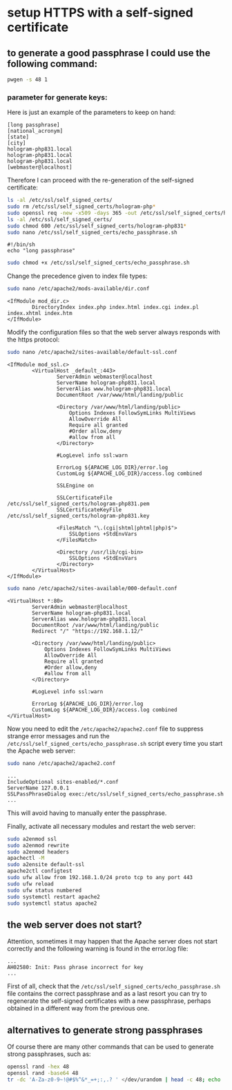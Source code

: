 # setup HTTPS with a self-signed certificate

## to generate a good passphrase I could use the following command:

```bash
pwgen -s 48 1
```

### parameter for generate keys:

Here is just an example of the parameters to keep on hand:

```text
[long passphrase]
[national_acronym]
[state]
[city]
hologram-php831.local
hologram-php831.local
hologram-php831.local
[webmaster@localhost]
```

Therefore I can proceed with the re-generation of the self-signed certificate:

```bash
ls -al /etc/ssl/self_signed_certs/
sudo rm /etc/ssl/self_signed_certs/hologram-php*
sudo openssl req -new -x509 -days 365 -out /etc/ssl/self_signed_certs/hologram-php831.pem -keyout /etc/ssl/self_signed_certs/hologram-php831.key
ls -al /etc/ssl/self_signed_certs/
sudo chmod 600 /etc/ssl/self_signed_certs/hologram-php831*
sudo nano /etc/ssl/self_signed_certs/echo_passphrase.sh
```

```text
#!/bin/sh
echo "long passphrase"
```

```bash
sudo chmod +x /etc/ssl/self_signed_certs/echo_passphrase.sh
```

Change the precedence given to index file types:

```bash
sudo nano /etc/apache2/mods-available/dir.conf
```

```text
<IfModule mod_dir.c>
        DirectoryIndex index.php index.html index.cgi index.pl index.xhtml index.htm
</IfModule>
```

Modify the configuration files so that the web server always responds with the https protocol:

```bash
sudo nano /etc/apache2/sites-available/default-ssl.conf
```

```text
<IfModule mod_ssl.c>
        <VirtualHost _default_:443>
                ServerAdmin webmaster@localhost
                ServerName hologram-php831.local
                ServerAlias www.hologram-php831.local
                DocumentRoot /var/www/html/landing/public

                <Directory /var/www/html/landing/public>
                    Options Indexes FollowSymLinks MultiViews
                    AllowOverride All
                    Require all granted
                    #Order allow,deny
                    #allow from all
                </Directory>

                #LogLevel info ssl:warn

                ErrorLog ${APACHE_LOG_DIR}/error.log
                CustomLog ${APACHE_LOG_DIR}/access.log combined

                SSLEngine on

                SSLCertificateFile /etc/ssl/self_signed_certs/hologram-php831.pem
                SSLCertificateKeyFile /etc/ssl/self_signed_certs/hologram-php831.key

                <FilesMatch "\.(cgi|shtml|phtml|php)$">
                    SSLOptions +StdEnvVars
                </FilesMatch>

                <Directory /usr/lib/cgi-bin>
                    SSLOptions +StdEnvVars
                </Directory>
        </VirtualHost>
</IfModule>
```

```bash
sudo nano /etc/apache2/sites-available/000-default.conf
```

```text
<VirtualHost *:80>
        ServerAdmin webmaster@localhost
        ServerName hologram-php831.local
        ServerAlias www.hologram-php831.local
        DocumentRoot /var/www/html/landing/public
        Redirect "/" "https://192.168.1.12/"

        <Directory /var/www/html/landing/public>
            Options Indexes FollowSymLinks MultiViews
            AllowOverride All
            Require all granted
            #Order allow,deny
            #allow from all
        </Directory>

        #LogLevel info ssl:warn

        ErrorLog ${APACHE_LOG_DIR}/error.log
        CustomLog ${APACHE_LOG_DIR}/access.log combined
</VirtualHost>
```

Now you need to edit the `/etc/apache2/apache2.conf` file to suppress strange error messages and run the `/etc/ssl/self_signed_certs/echo_passphrase.sh` script every time you start the Apache web server:

```bash
sudo nano /etc/apache2/apache2.conf
```

```text
...
IncludeOptional sites-enabled/*.conf
ServerName 127.0.0.1
SSLPassPhraseDialog exec:/etc/ssl/self_signed_certs/echo_passphrase.sh
...
```

This will avoid having to manually enter the passphrase.

Finally, activate all necessary modules and restart the web server:

```bash
sudo a2enmod ssl
sudo a2enmod rewrite
sudo a2enmod headers
apachectl -M
sudo a2ensite default-ssl
apache2ctl configtest
sudo ufw allow from 192.168.1.0/24 proto tcp to any port 443
sudo ufw reload
sudo ufw status numbered
sudo systemctl restart apache2
sudo systemctl status apache2
```

## the web server does not start?

Attention, sometimes it may happen that the Apache server does not start correctly and the following warning is found in the error.log file:

```text
...
AH02580: Init: Pass phrase incorrect for key
...
```

First of all, check that the `/etc/ssl/self_signed_certs/echo_passphrase.sh` file contains the correct passphrase and as a last resort you can try to regenerate the self-signed certificates with a new passphrase, perhaps obtained in a different way from the previous one.

## alternatives to generate strong passphrases

Of course there are many other commands that can be used to generate strong passphrases, such as:

```bash
openssl rand -hex 48
openssl rand -base64 48
tr -dc 'A-Za-z0-9~!@#$%^&*_=+;:,.? ' </dev/urandom | head -c 48; echo
```
